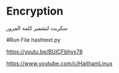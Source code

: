 # Encryption
سكربت لتشفير كلمة المرور

#Run File hashtext.py

https://youtu.be/BUICFbhyx78

https://www.youtube.com/c/HaithamLinux
